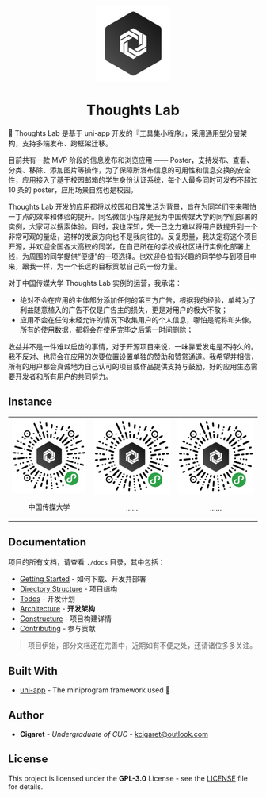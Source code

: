 <p align="center">
  <a href="#" target="_blank" rel="noopener noreferrer"><img width="150" src="
./public/assets/thoughts-daily.jpg" alt="Thoughts Daily Logo"></a>
</p>

<h1 align="center">Thoughts Lab</h1>
🤯 Thoughts Lab 是基于 uni-app 开发的『工具集小程序』，采用通用型分层架构，支持多端发布、跨框架迁移。

目前共有一款 MVP 阶段的信息发布和浏览应用 —— Poster，支持发布、查看、分类、移除、添加图片等操作，为了保障所发布信息的可用性和信息交换的安全性，应用接入了基于校园邮箱的学生身份认证系统，每个人最多同时可发布不超过 10 条的 poster，应用场景自然也是校园。

Thoughts Lab 开发的应用都将以校园和日常生活为背景，旨在为同学们带来哪怕一丁点的效率和体验的提升。同名微信小程序是我为中国传媒大学的同学们部署的实例，大家可以搜索体验。同时，我也深知，凭一己之力难以将用户数提升到一个非常可观的量级，这样的发展方向也不是我向往的。反复思量，我决定将这个项目开源，并欢迎全国各大高校的同学，在自己所在的学校或社区进行实例化部署上线，为周围的同学提供“便捷”的一项选择。也欢迎各位有兴趣的同学参与到项目中来，跟我一样，为一个长远的目标贡献自己的一份力量。

对于中国传媒大学 Thoughts Lab 实例的运营，我承诺：

- 绝对不会在应用的主体部分添加任何的第三方广告，根据我的经验，单纯为了利益随意植入的广告不仅是广告主的损失，更是对用户的极大不敬；
- 应用不会在任何未经允许的情况下收集用户的个人信息，哪怕是昵称和头像，所有的使用数据，都将会在使用完毕之后第一时间删除；

收益并不是一件难以启齿的事情，对于开源项目来说，一味靠爱发电是不持久的。我不反对、也将会在应用的次要位置设置单独的赞助和赞赏通道。我希望并相信，所有的用户都会真诚地为自己认可的项目或作品提供支持与鼓励，好的应用生态需要开发者和所有用户的共同努力。

## Instance

<table>
  <tbody>
    <tr>
      <td align="center" valign="middle">
        <a href="#Instance" target="_blank">
          <img width="auto" src="./public/assets/thoughts-lab-minaqr-8.jpg">
        </a>
        <p style="width: 100%; text-align: center;">中国传媒大学</p>
      </td>
      <td align="center" valign="middle">
        <a href="#Instance" target="_blank">
          <img width="auto" src="./public/assets/thoughts-lab-minaqr-8.jpg" >
        </a>
        <p style="width: 100%; text-align: center;">……</p>
      </td>
      <td align="center" valign="middle">
        <a href="#Instance" target="_blank">
          <img width="auto" src="./public/assets/thoughts-lab-minaqr-8.jpg">
        </a>
        <p style="width: 100%; text-align: center;">……</p>
      </td>
    </tr>
  </tbody>
</table>

## Documentation

项目的所有文档，请查看 `./docs` 目录，其中包括：

- [Getting Started](./docs/getting_started.md) - 如何下载、开发并部署
- [Directory Structure](./docs/directory_structure.md) - 项目结构
- [Todos](./docs/todos.md) - 开发计划
- [Architecture](./docs/architecture.md) - **开发架构**
- [Constructure](./docs/constructure.md) - 项目构建详情
- [Contributing](./docs/contributing.md) - 参与贡献

> 项目伊始，部分文档还在完善中，近期如有不便之处，还请诸位多多关注。

## Built With

- [uni-app](https://github.com/dcloudio/uni-app) - The miniprogram framework used 🤞

## Author

- **Cigaret** - *Undergraduate of CUC* - kcigaret@outlook.com

## License

This project is licensed under the **GPL-3.0** License - see the [LICENSE](LICENSE) file for details.
